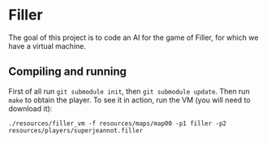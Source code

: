 # Filler

The goal of this project is to code an AI for the game of Filler, for which we
have a virtual machine.

## Compiling and running
First of all run `git submodule init`, then `git submodule update`.
Then run `make` to obtain the player.
To see it in action, run the VM (you will need to download it):

```
./resources/filler_vm -f resources/maps/map00 -p1 filler -p2 resources/players/superjeannot.filler
```

